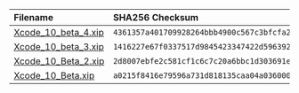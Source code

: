 | Filename | SHA256 Checksum |
| :--- | :--- |
| [Xcode_10_beta_4.xip][Xcode 10 beta 4] | `4361357a401709928264bbb4900c567c3bfcfa2941ca1ad0ae870a8bdade41fc` |
| [Xcode_10_beta_3.xip][Xcode 10 beta 3] | `1416227e67f0337517d9845423347422d5963925cc4f458dfc99257cc9a988b3` |
| [Xcode_10_Beta_2.xip][Xcode 10 beta 2] | `2d8007ebfe2c581cf1c6c7c20a6bbc1d303691ee440434b11a3e4599a4ee58a2` |
| [Xcode_10_Beta.xip][Xcode 10 beta] | `a0215f8416e79596a731d818135caa04a0360007307e5a42ef0c2e023ed80e8d` |

 [Xcode 10 beta 4]: https://download.developer.apple.com/Developer_Tools/Xcode_10_beta_4/Xcode_10_beta_4.xip
 [Xcode 10 beta 3]: https://download.developer.apple.com/Developer_Tools/Xcode_10_beta_3/Xcode_10_beta_3.xip
 [Xcode 10 beta 2]: https://download.developer.apple.com/Developer_Tools/Xcode_10_Beta_2/Xcode_10_Beta_2.xip
 [Xcode 10 beta]: https://download.developer.apple.com/Developer_Tools/Xcode_10_Beta/Xcode_10_Beta.xip
